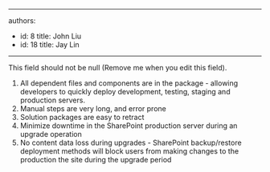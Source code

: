 

---
authors:
  - id: 8
    title: John Liu
  - id: 18
    title: Jay Lin
---




<span class='intro'> This field should not be null (Remove me when you edit this field). </span>

<ol type="1">
<li style="" class="MsoNormal"><span>All&#160;dependent files and components are in the package - allowing developers to&#160;quickly deploy development, testing, staging and production servers.&#160;</span></li>
<li style="" class="MsoNormal"><span>Manual steps are very long, and error prone</span></li>
<li style="" class="MsoNormal"><span>Solution packages are easy to retract</span></li>
<li style="" class="MsoNormal"><span>Minimize downtime in the SharePoint production server during an upgrade operation</span></li>
<li style="" class="MsoNormal"><span>No content data loss during upgrades - SharePoint backup/restore deployment methods will block users from making changes to the production the site during the upgrade period</span></li></ol>


